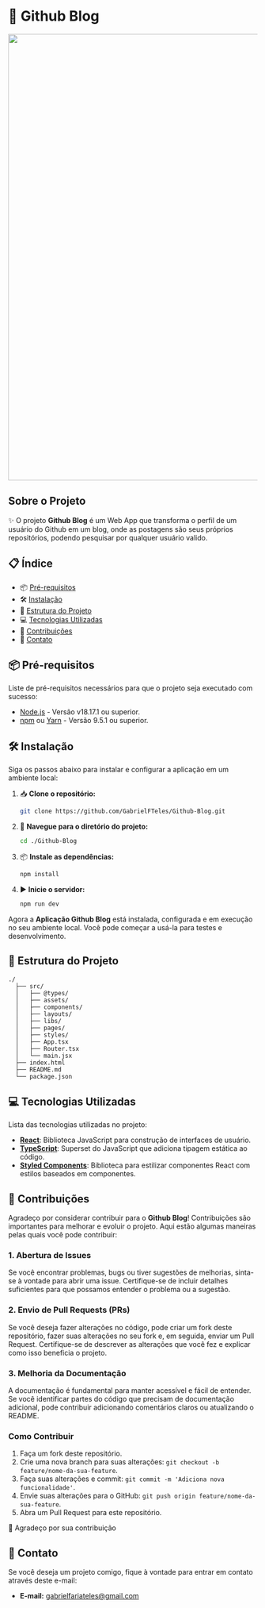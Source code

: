 # 📰 Github Blog

<div> 
    <img src="https://cdn.discordapp.com/attachments/955198865328439347/1182016317553909890/teste.gif" width="900px" />
</div>

## Sobre o Projeto

✨ O projeto **Github Blog** é um Web App que transforma o perfil de um usuário do Github em um blog, onde as postagens são seus próprios repositórios, podendo pesquisar por qualquer usuário valido.

## 📋 Índice

- 📦 [Pré-requisitos](#-pré-requisitos)
- 🛠️ [Instalação](#%EF%B8%8F-instalação)
- 📂 [Estrutura do Projeto](#-estrutura-do-projeto)
- 💻 [Tecnologias Utilizadas](#-tecnologias-utilizadas)
- 🤝 [Contribuições](#-contribuições)
- 📧 [Contato](#-contato)

## 📦 Pré-requisitos

Liste de pré-requisitos necessários para que o projeto seja executado com sucesso:

- [Node.js](https://nodejs.org/) - Versão v18.17.1 ou superior.
- [npm](https://www.npmjs.com/) ou [Yarn](https://yarnpkg.com/) - Versão 9.5.1 ou superior.

## 🛠️ Instalação

Siga os passos abaixo para instalar e configurar a aplicação em um ambiente local:

1. 📥 **Clone o repositório:**

   ```bash
   git clone https://github.com/GabrielFTeles/Github-Blog.git
   ```

2. 📂 **Navegue para o diretório do projeto:**

   ```bash
   cd ./Github-Blog
   ```

3. 📦 **Instale as dependências:**

   ```bash
   npm install
   ```

4. ▶️ **Inicie o servidor:**

   ```bash
   npm run dev
   ```

Agora a **Aplicação Github Blog** está instalada, configurada e em execução no seu ambiente local. Você pode começar a usá-la para testes e desenvolvimento.

## 📂 Estrutura do Projeto

```shell
./
  ├── src/
  │   ├── @types/
  │   ├── assets/
  │   ├── components/
  │   ├── layouts/
  │   ├── libs/
  │   ├── pages/
  │   ├── styles/
  │   ├── App.tsx
  │   ├── Router.tsx
  │   └── main.jsx
  ├── index.html
  ├── README.md
  └── package.json
```

## 💻 Tecnologias Utilizadas

Lista das tecnologias utilizadas no projeto:

- [**React**](https://react.dev/): Biblioteca JavaScript para construção de interfaces de usuário.
- [**TypeScript**](https://www.typescriptlang.org/): Superset do JavaScript que adiciona tipagem estática ao código.
- [**Styled Components**](https://styled-components.com/): Biblioteca para estilizar componentes React com estilos baseados em componentes.

## 🤝 Contribuições

Agradeço por considerar contribuir para o **Github Blog**! Contribuições são importantes para melhorar e evoluir o projeto. Aqui estão algumas maneiras pelas quais você pode contribuir:

### 1. Abertura de Issues

Se você encontrar problemas, bugs ou tiver sugestões de melhorias, sinta-se à vontade para abrir uma issue. Certifique-se de incluir detalhes suficientes para que possamos entender o problema ou a sugestão.

### 2. Envio de Pull Requests (PRs)

Se você deseja fazer alterações no código, pode criar um fork deste repositório, fazer suas alterações no seu fork e, em seguida, enviar um Pull Request. Certifique-se de descrever as alterações que você fez e explicar como isso beneficia o projeto.

### 3. Melhoria da Documentação

A documentação é fundamental para manter acessível e fácil de entender. Se você identificar partes do código que precisam de documentação adicional, pode contribuir adicionando comentários claros ou atualizando o README.

### Como Contribuir

1. Faça um fork deste repositório.
2. Crie uma nova branch para suas alterações: `git checkout -b feature/nome-da-sua-feature`.
3. Faça suas alterações e commit: `git commit -m 'Adiciona nova funcionalidade'`.
4. Envie suas alterações para o GitHub: `git push origin feature/nome-da-sua-feature`.
5. Abra um Pull Request para este repositório.

🤝 Agradeço por sua contribuição

## 📧 Contato

Se você deseja um projeto comigo, fique à vontade para entrar em contato através deste e-mail:

- **E-mail:** [gabrielfariateles@gmail.com](mailto:gabrielfariateles@gmail.com)
